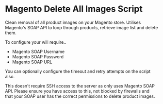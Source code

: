 Magento Delete All Images Script
================================

Clean removal of all product images on your Magento store. 
Utilises Magento's SOAP API to loop through products, retrieve image list and delete them.

To configure your will require..
- Magento SOAP Username
- Magento SOAP Password
- Magento SOAP URL

You can optionally configure the timeout and retry attempts on the script also.

This doesn't require SSH access to the server as only uses Magento SOAP API.
Please ensure you have access to this, not blocked by firewalls and that your SOAP user has the correct permissions to delete product images.

